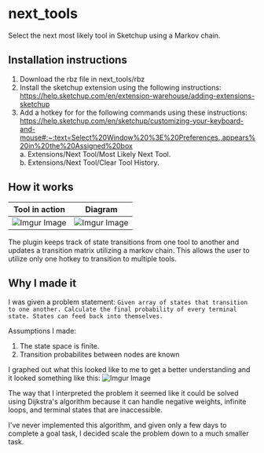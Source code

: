 # next_tools
Select the next most likely tool in Sketchup using a Markov chain. 

## Installation instructions
1. Download the rbz file in next_tools/rbz
2. Install the sketchup extension using the following instructions: https://help.sketchup.com/en/extension-warehouse/adding-extensions-sketchup
3. Add a hotkey for for the following commands using these instructions: https://help.sketchup.com/en/sketchup/customizing-your-keyboard-and-mouse#:~:text=Select%20Window%20%3E%20Preferences.,appears%20in%20the%20Assigned%20box  
    a. Extensions/Next Tool/Most Likely Next Tool.  
    b. Extensions/Next Tool/Clear Tool History. 
 
## How it works
Tool in action            |          Diagram
:-------------------------:|:-------------------------:
![Imgur Image](https://i.imgur.com/3KuZ426.gif)  |  ![Imgur Image](https://i.imgur.com/0zex3qM.png)

The plugin keeps track of state transitions from one tool to another and updates a transition matrix utilizing a markov chain. This allows the user to utilize only one hotkey to transition to multiple tools. 

## Why I made it

I was given a problem statement:
`Given array of states that transition to one another. Calculate the final probability of every terminal state. States can feed back into themselves.`

Assumptions I made:
1. The state space is finite.  
2. Transition probabilites between nodes are known

I graphed out what this looked like to me to get a better understanding and it looked something like this:
![Imgur Image](https://i.imgur.com/IpLhw6y.png)

The way that I interpreted the problem it seemed like it could be solved using Dijkstra's algorithm because it can handle negative weights, infinite loops, and terminal states that are inaccessible. 

I've never implemented this algorithm, and given only a few days to complete a goal task, I decided scale the problem down to a much smaller task.




    
